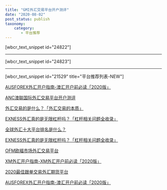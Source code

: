 ```yaml
---
title: "GMI外汇交易平台开户测评"
date: "2020-08-02"
post_status: publish
taxonomy:
    category: 
       - 平台推荐
---
```


\[wbcr\_text\_snippet id="24822"\]

* * *

\[wbcr\_text\_snippet id="24823"\]

* * *

\[wbcr\_text\_snippet id="21529" title="平台推荐列表-NEW"\]

[AUSFOREX外汇开户指南-澳汇开户前必读「2020版」](https://we.laowei8.com/ausforex-review.html)

[ANC澳联国际外汇交易平台开户测评](https://we.laowei8.com/anc-reviews.html)

[外汇交易的是什么？「外汇交易的本质」](https://we.laowei8.com/what-is-traded-in-forex.html)

[EXNESS外汇真的是无限杠杆吗？「杠杆相关问题全收录」](https://we.laowei8.com/exness-leverage.html)

[全球外汇十大平台排名是什么？](https://we.laowei8.com/top-10-brokers.html)

[EXNESS外汇真的是无限杠杆吗？「杠杆相关问题全收录」](https://we.laowei8.com/exness-leverage.html)

[OFM欧福市场外汇交易平台](https://we.laowei8.com/ofm-reviews.html)

[XM外汇开户指南-XM外汇开户前必读「2020版」](https://we.laowei8.com/xm-forex-broker-guide.html)

[2020最佳跟单交易外汇期货平台](https://we.laowei8.com/best-social-broker.html)

[AUSFOREX外汇开户指南-澳汇开户前必读「2020版」](https://we.laowei8.com/ausforex-review.html)
